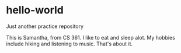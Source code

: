 # hello-world

Just another practice repository

This is Samantha, from CS 361. I like to eat and sleep alot. My hobbies include hiking and listening to music. That's about it.
